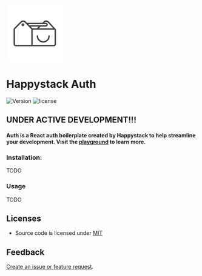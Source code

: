 <img src=".github/happystack.png" alt="Happystack" width="150" height="150" />

# Happystack Auth

![Version](https://img.shields.io/badge/Version-0.1.0-green.svg?style=flat)
![license](https://img.shields.io/github/license/mashape/apistatus.svg)

## UNDER ACTIVE DEVELOPMENT!!!

#### Auth is a React auth boilerplate created by Happystack to help streamline your development. Visit the [playground](http://auth.happystack.io) to learn more.

### Installation:
TODO

### Usage
TODO

## Licenses
* Source code is licensed under [MIT](https://opensource.org/licenses/MIT)

## Feedback
[Create an issue or feature request](https://github.com/happystacklabs/auth/issues/new).
